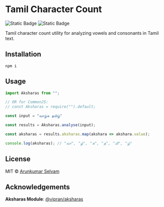 # Tamil Character Count
![Static Badge](https://img.shields.io/badge/TypeScript-blue)
![Static Badge](https://img.shields.io/badge/MIT_License-dark)


Tamil character count utility for analyzing vowels and consonants in Tamil text.

## Installation

    npm i 

## Usage

```js
import Aksharas from "";

// OR for CommonJS:
// const Aksharas = require("").default;

const input = "வாழ்க தமிழ்"

const results = Aksharas.analyse(input);

const aksharas = results.aksharas.map(akshara => akshara.value);

console.log(aksharas); // "வா", "ழ்", "க", "த", "மி", "ழ்"
```

## License

MIT © [Arunkumar Selvam](https://github.com/er-arunkumarselvam)

## Acknowledgements

 **Aksharas Module**: [@vipran/aksharas](https://github.com/vipranarayan14/aksharas)


